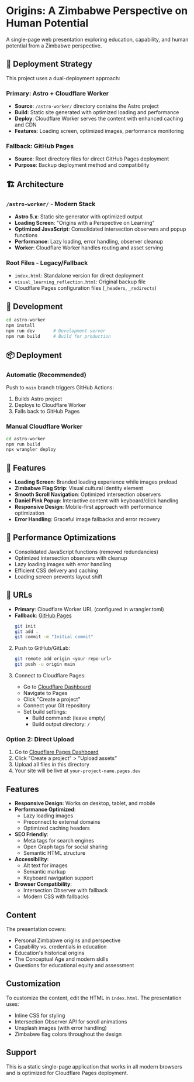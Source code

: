 # Origins: A Zimbabwe Perspective on Human Potential

A single-page web presentation exploring education, capability, and human potential from a Zimbabwe perspective.

## 🚀 Deployment Strategy

This project uses a dual-deployment approach:

### Primary: Astro + Cloudflare Worker
- **Source**: `/astro-worker/` directory contains the Astro project
- **Build**: Static site generated with optimized loading and performance
- **Deploy**: Cloudflare Worker serves the content with enhanced caching and CDN
- **Features**: Loading screen, optimized images, performance monitoring

### Fallback: GitHub Pages
- **Source**: Root directory files for direct GitHub Pages deployment
- **Purpose**: Backup deployment method and compatibility

## 🏗️ Architecture

### `/astro-worker/` - Modern Stack
- **Astro 5.x**: Static site generator with optimized output
- **Loading Screen**: "Origins with a Perspective on Learning" 
- **Optimized JavaScript**: Consolidated intersection observers and popup functions
- **Performance**: Lazy loading, error handling, observer cleanup
- **Worker**: Cloudflare Worker handles routing and asset serving

### Root Files - Legacy/Fallback
- `index.html`: Standalone version for direct deployment
- `visual_learning_reflection.html`: Original backup file
- Cloudflare Pages configuration files (`_headers`, `_redirects`)

## 🔧 Development

```bash
cd astro-worker
npm install
npm run dev       # Development server
npm run build     # Build for production
```

## 📦 Deployment

### Automatic (Recommended)
Push to `main` branch triggers GitHub Actions:
1. Builds Astro project
2. Deploys to Cloudflare Worker
3. Falls back to GitHub Pages

### Manual Cloudflare Worker
```bash
cd astro-worker
npm run build
npx wrangler deploy
```

## 🎨 Features

- **Loading Screen**: Branded loading experience while images preload
- **Zimbabwe Flag Strip**: Visual cultural identity element  
- **Smooth Scroll Navigation**: Optimized intersection observers
- **Daniel Pink Popup**: Interactive content with keyboard/click handling
- **Responsive Design**: Mobile-first approach with performance optimization
- **Error Handling**: Graceful image fallbacks and error recovery

## 🚀 Performance Optimizations

- Consolidated JavaScript functions (removed redundancies)
- Optimized intersection observers with cleanup
- Lazy loading images with error handling
- Efficient CSS delivery and caching
- Loading screen prevents layout shift

## 🔗 URLs

- **Primary**: Cloudflare Worker URL (configured in wrangler.toml)
- **Fallback**: [GitHub Pages](https://bryanfawcett.github.io/origins-with-perspective)
   ```bash
   git init
   git add .
   git commit -m "Initial commit"
   ```

2. Push to GitHub/GitLab:
   ```bash
   git remote add origin <your-repo-url>
   git push -u origin main
   ```

3. Connect to Cloudflare Pages:
   - Go to [Cloudflare Dashboard](https://dash.cloudflare.com/)
   - Navigate to Pages
   - Click "Create a project"
   - Connect your Git repository
   - Set build settings:
     - Build command: (leave empty)
     - Build output directory: `/`

### Option 2: Direct Upload

1. Go to [Cloudflare Pages Dashboard](https://dash.cloudflare.com/)
2. Click "Create a project" > "Upload assets"
3. Upload all files in this directory
4. Your site will be live at `your-project-name.pages.dev`

## Features

- **Responsive Design**: Works on desktop, tablet, and mobile
- **Performance Optimized**: 
  - Lazy loading images
  - Preconnect to external domains
  - Optimized caching headers
- **SEO Friendly**: 
  - Meta tags for search engines
  - Open Graph tags for social sharing
  - Semantic HTML structure
- **Accessibility**: 
  - Alt text for images
  - Semantic markup
  - Keyboard navigation support
- **Browser Compatibility**: 
  - Intersection Observer with fallback
  - Modern CSS with fallbacks

## Content

The presentation covers:
- Personal Zimbabwe origins and perspective
- Capability vs. credentials in education
- Education's historical origins
- The Conceptual Age and modern skills
- Questions for educational equity and assessment

## Customization

To customize the content, edit the HTML in `index.html`. The presentation uses:
- Inline CSS for styling
- Intersection Observer API for scroll animations
- Unsplash images (with error handling)
- Zimbabwe flag colors throughout the design

## Support

This is a static single-page application that works in all modern browsers and is optimized for Cloudflare Pages deployment.
